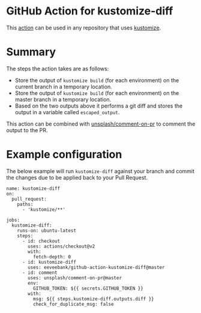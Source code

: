 # GitHub Action for kustomize-diff

This [action](https://help.github.com/en/actions) can be used in any repository that uses [kustomize](https://kustomize.io/).

# Summary

The steps the action takes are as follows:

- Store the output of `kustomize build` (for each environment) on the current branch in a temporary location.
- Store the output of `kustomize build` (for each environment) on the master branch in a temporary location.
- Based on the two outputs above it performs a git diff and stores the output in a variable called `escaped_output`.

This action can be combined with [unsplash/comment-on-pr](https://github.com/unsplash/comment-on-pr) to comment the output to the PR. 

# Example configuration

The below example will run `kustomize-diff` against your branch and commit the changes due to be applied back to your Pull Request.

```
name: kustomize-diff
on:
  pull_request:
    paths:
      - 'kustomize/**'

jobs:
  kustomize-diff:
    runs-on: ubuntu-latest
    steps:
      - id: checkout
        uses: actions/checkout@v2
        with:
          fetch-depth: 0
      - id: kustomize-diff
        uses: eeveebank/github-action-kustomize-diff@master
      - id: comment
        uses: unsplash/comment-on-pr@master
        env:
          GITHUB_TOKEN: ${{ secrets.GITHUB_TOKEN }}
        with:
          msg: ${{ steps.kustomize-diff.outputs.diff }}
          check_for_duplicate_msg: false
```
